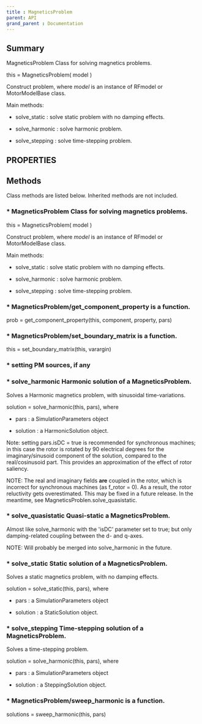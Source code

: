 ```yaml
---
title : MagneticsProblem
parent: API
grand_parent : Documentation
---
```

## Summary
MagneticsProblem Class for solving magnetics problems.

this = MagneticsProblem( model )

Construct problem, where *model*  is an instance of RFmodel or
MotorModelBase class.

Main methods:

* solve_static : solve static problem with no damping effects.

* solve_harmonic : solve harmonic problem.

* solve_stepping : solve time-stepping problem.
## PROPERTIES
## Methods
Class methods are listed below. Inherited methods are not included.
### * MagneticsProblem Class for solving magnetics problems.

this = MagneticsProblem( model )

Construct problem, where *model*  is an instance of RFmodel or
MotorModelBase class.

Main methods:

* solve_static : solve static problem with no damping effects.

* solve_harmonic : solve harmonic problem.

* solve_stepping : solve time-stepping problem.

### * MagneticsProblem/get_component_property is a function.
prob = get_component_property(this, component, property, pars)

### * MagneticsProblem/set_boundary_matrix is a function.
this = set_boundary_matrix(this, varargin)

### * setting PM sources, if any

### * solve_harmonic Harmonic solution of a MagneticsProblem.

Solves a Harmonic magnetics problem, with sinusoidal time-variations.

solution = solve_harmonic(this, pars), where

* pars : a SimulationParameters object

* solution : a HarmonicSolution object.

Note: setting pars.isDC = true is recommended for synchronous machines;
in this case the rotor is rotated by 90 electrical degrees for the
imaginary/sinusoid component of the solution, compared to the
real/cosinusoid part. This provides an approximation of the effect of
rotor saliency.

NOTE: The real and imaginary fields **are**  coupled in the rotor, which is
incorrect for synchronous machines (as f_rotor = 0). As a result, the rotor
reluctivity gets overestimated. This may be fixed in a future release. In
the meantime, see MagneticsProblen.solve_quasistatic.

### * solve_quasistatic Quasi-static a MagneticsProblem.

Almost like solve_harmonic with the 'isDC' parameter set to true; but
only damping-related coupling between the d- and q-axes.

NOTE: Will probably be merged into solve_harmonic in the future.

### * solve_static Static solution of a MagneticsProblem.

Solves a static magnetics problem, with no damping effects.

solution = solve_static(this, pars), where

* pars : a SimulationParameters object

* solution : a StaticSolution object.

### * solve_stepping Time-stepping solution of a MagneticsProblem.

Solves a time-stepping problem.

solution = solve_harmonic(this, pars), where

* pars : a SimulationParameters object

* solution : a SteppingSolution object.

### * MagneticsProblem/sweep_harmonic is a function.
solutions = sweep_harmonic(this, pars)


